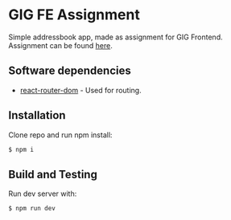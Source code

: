 # GIG FE Assignment

Simple addressbook app, made as assignment for GIG Frontend. Assignment can be found [here](https://github.com/GiG/recruitment-cases/tree/master/js-developer).

## Software dependencies

- [react-router-dom](https://reactrouter.com/en/main) - Used for routing.

## Installation

Clone repo and run npm install:

```bash
$ npm i
```

## Build and Testing

Run dev server with:

```bash
$ npm run dev
```

